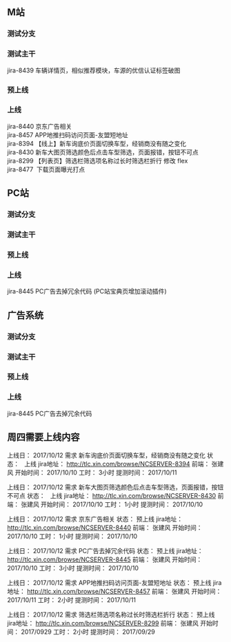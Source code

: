 ## M站

### 测试分支

### 测试主干

jira-8439 车辆详情页，相似推荐模块，车源的优信认证标签破图  


 

### 预上线




### 上线
jira-8440 京东广告相关  
jira-8457 APP地推扫码访问页面-友盟短地址  
jira-8394 【线上】新车询底价页面切换车型，经销商没有随之变化  
jira-8430 新车大图页筛选颜色后点击车型筛选，页面报错，按钮不可点  
jira-8299 【列表页】筛选栏筛选项名称过长时筛选栏折行  修改 flex  
jira-8477  下载页面曝光打点
## PC站

### 测试分支

### 测试主干
 

### 预上线


### 上线
jira-8445 PC广告去掉冗余代码 (PC站宝典页增加滚动插件) 
## 广告系统

### 测试分支

### 测试主干

### 预上线

### 上线
jira-8445 PC广告去掉冗余代码

## 周四需要上线内容
上线日：    2017/10/12
需求       新车询底价页面切换车型，经销商没有随之变化
状态：	   上线
jira地址：  http://tlc.xin.com/browse/NCSERVER-8394
前端：	   张建风
开始时间： 2017/10/10
工时：	    3小时
提测时间： 2017/10/11 

上线日：    2017/10/12
需求       新车大图页筛选颜色后点击车型筛选，页面报错，按钮不可点
状态：	   上线
jira地址：  http://tlc.xin.com/browse/NCSERVER-8430
前端：	   张建风
开始时间： 2017/10/10
工时：	    1小时
提测时间： 2017/10/10

上线日：    2017/10/12
需求        京东广告相关
状态：	   预上线
jira地址：  http://tlc.xin.com/browse/NCSERVER-8440
前端：	   张建风
开始时间： 2017/10/10
工时：	    1小时
提测时间： 2017/10/10  

上线日：    2017/10/12
需求       PC广告去掉冗余代码
状态：	   预上线
jira地址：  http://tlc.xin.com/browse/NCSERVER-8445
前端：	   张建风
开始时间： 2017/10/10
工时：	    3小时
提测时间： 2017/10/10 

上线日：    2017/10/12
需求       APP地推扫码访问页面-友盟短地址 
状态：	   预上线
jira地址：  http://tlc.xin.com/browse/NCSERVER-8457
前端：	   张建风
开始时间： 2017/10/11
工时：	    2小时
提测时间： 2017/10/11

上线日：    2017/10/12
需求        筛选栏筛选项名称过长时筛选栏折行
状态：	   预上线
jira地址：  http://tlc.xin.com/browse/NCSERVER-8299
前端：	   张建风
开始时间： 2017/0929
工时：	    2小时
提测时间： 2017/09/29

